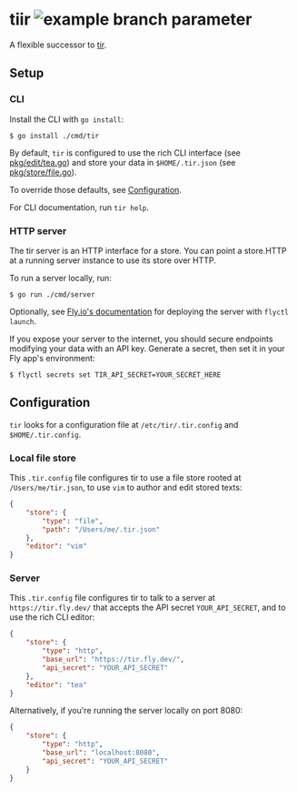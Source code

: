 # tiir ![example branch parameter](https://github.com/lukasschwab/tiir/actions/workflows/go.yml/badge.svg?branch=main)


A flexible successor to [tir](https://github.com/lukasschwab/tir).

## Setup

### CLI

Install the CLI with `go install`:

```console
$ go install ./cmd/tir
```

By default, `tir` is configured to use the rich CLI interface (see [pkg/edit/tea.go](./pkg/edit/tea.go)) and store your data in `$HOME/.tir.json` (see [pkg/store/file.go](pkg/store/file.go)).

To override those defaults, see [Configuration](#configuration).

For CLI documentation, run `tir help`.

### HTTP server

The tir server is an HTTP interface for a store. You can point a store.HTTP at a running server instance to use its store over HTTP.

To run a server locally, run:

```console
$ go run ./cmd/server
```

Optionally, see [Fly.io's documentation](https://fly.io/docs/languages-and-frameworks/golang/) for deploying the server with `flyctl launch`.

If you expose your server to the internet, you should secure endpoints modifying your data with an API key. Generate a secret, then set it in your Fly app's environment:

```console
$ flyctl secrets set TIR_API_SECRET=YOUR_SECRET_HERE
```

## Configuration

<!-- TODO: describe how the user can specify these values. Mostly command line arguments -->

`tir` looks for a configuration file at `/etc/tir/.tir.config` and `$HOME/.tir.config`.

### Local file store

This `.tir.config` file configures tir to use a file store rooted at `/Users/me/tir.json`, to use `vim` to author and edit stored texts:

```json
{
    "store": {
        "type": "file",
        "path": "/Users/me/.tir.json"
    },
    "editor": "vim"
}
```

### Server

This `.tir.config` file configures tir to talk to a server at `https://tir.fly.dev/` that accepts the API secret `YOUR_API_SECRET`, and to use the rich CLI editor:

```json
{
    "store": {
        "type": "http",
        "base_url": "https://tir.fly.dev/",
        "api_secret": "YOUR_API_SECRET"
    },
    "editor": "tea"
}
```

Alternatively, if you're running the server locally on port 8080:

```json
{
    "store": {
        "type": "http",
        "base_url": "localhost:8080",
        "api_secret": "YOUR_API_SECRET"
    }
}
